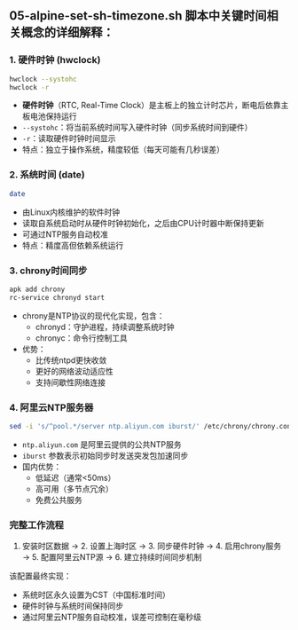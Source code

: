 ## 05-alpine-set-sh-timezone.sh 脚本中关键时间相关概念的详细解释：

### 1. 硬件时钟 (hwclock)
```bash
hwclock --systohc
hwclock -r
```
- **硬件时钟**（RTC, Real-Time Clock）是主板上的独立计时芯片，断电后依靠主板电池保持运行
- `--systohc`：将当前系统时间写入硬件时钟（同步系统时间到硬件）
- `-r`：读取硬件时钟时间显示
- 特点：独立于操作系统，精度较低（每天可能有几秒误差）

### 2. 系统时间 (date)
```bash
date
```
- 由Linux内核维护的软件时钟
- 读取自系统启动时从硬件时钟初始化，之后由CPU计时器中断保持更新
- 可通过NTP服务自动校准
- 特点：精度高但依赖系统运行

### 3. chrony时间同步
```bash
apk add chrony
rc-service chronyd start
```
- chrony是NTP协议的现代化实现，包含：
  - chronyd：守护进程，持续调整系统时钟
  - chronyc：命令行控制工具
- 优势：
  - 比传统ntpd更快收敛
  - 更好的网络波动适应性
  - 支持间歇性网络连接

### 4. 阿里云NTP服务器
```bash
sed -i 's/^pool.*/server ntp.aliyun.com iburst/' /etc/chrony/chrony.conf
```
- `ntp.aliyun.com` 是阿里云提供的公共NTP服务
- `iburst` 参数表示初始同步时发送突发包加速同步
- 国内优势：
  - 低延迟（通常<50ms）
  - 高可用（多节点冗余）
  - 免费公共服务

### 完整工作流程
1. 安装时区数据 → 2. 设置上海时区 → 3. 同步硬件时钟 → 4. 启用chrony服务 → 5. 配置阿里云NTP源 → 6. 建立持续时间同步机制

该配置最终实现：
- 系统时区永久设置为CST（中国标准时间）
- 硬件时钟与系统时间保持同步
- 通过阿里云NTP服务自动校准，误差可控制在毫秒级